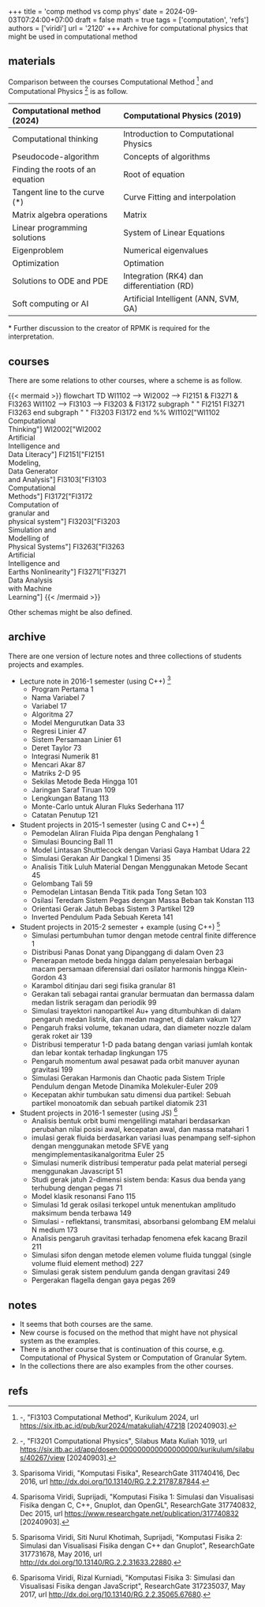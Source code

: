 +++
title = 'comp method vs comp phys'
date = 2024-09-03T07:24:00+07:00
draft = false
math = true
tags = ['computation', 'refs']
authors = ['viridi']
url = '2120'
+++
Archive for computational physics that might be used in computational method<!--more-->


## materials
Comparison between the courses Computational Method [^curr_2024] and Computational Physics [^curr_2019] is as follow.

Computational method (2024) | Computational Physics (2019)
:- | :-
Computational thinking | Introduction to Computational Physics
Pseudocode-algorithm | Concepts of algorithms
Finding the roots of an equation | Root of equation
Tangent line to the curve (\*) | Curve Fitting and interpolation
Matrix algebra operations | Matrix
Linear programming solutions | System of Linear Equations
Eigenproblem | Numerical eigenvalues
Optimization | Optimation
Solutions to ODE and PDE | Integration (RK4) dan differentiation (RD)
Soft computing or AI | Artificial Intelligent (ANN, SVM, GA)

\* Further discussion to the creator of RPMK is required for the interpretation.


## courses
There are some relations to other courses, where a scheme is as follow.

{{< mermaid >}}
flowchart TD
  WI1102 --> WI2002 --> FI2151 & FI3271 & FI3263
  WI1102 --> FI3103 --> FI3203 & FI3172
  subgraph " "
    FI2151
    FI3271
    FI3263
  end
  subgraph " "
    FI3203
    FI3172
  end
  %%
  WI1102["WI1102<br>Computational<br>Thinking"]
  WI2002["WI2002<br>Artificial<br>Intelligence and<br>Data Literacy"]
  FI2151["FI2151<br>Modeling,<br>Data Generator<br>and Analysis"]
  FI3103["FI3103<br>Computational<br>Methods"]
  FI3172["FI3172<br>Computation of<br>granular and<br>physical system"]
  FI3203["FI3203<br>Simulation and<br>Modelling of<br>Physical Systems"]
  FI3263["FI3263<br>Artificial<br>Intelligence and<br>Earths Nonlinearity"]
  FI3271["FI3271<br>Data Analysis<br>with Machine<br>Learning"]
{{< /mermaid >}}

Other schemas might be also defined.


## archive
There are one version of lecture notes and three collections of students projects and examples.

+ Lecture note in 2016-1 semester (using C++) [^viridi_2016a]
  - Program Pertama 1
  - Nama Variabel 7
  - Variabel 17
  - Algoritma 27
  - Model Mengurutkan Data 33
  - Regresi Linier 47
  - Sistem Persamaan Linier 61
  - Deret Taylor 73
  - Integrasi Numerik 81
  - Mencari Akar 87
  - Matriks 2-D 95
  - Sekilas Metode Beda Hingga 101
  - Jaringan Saraf Tiruan 109
  - Lengkungan Batang 113
  - Monte-Carlo untuk Aluran Fluks Sederhana 117
  - Catatan Penutup 121
+ Student projects in 2015-1 semester (using C and C++) [^viridi_2015]
  - Pemodelan Aliran Fluida Pipa dengan Penghalang 1
  - Simulasi Bouncing Ball 11
  - Model Lintasan Shuttlecock dengan Variasi Gaya Hambat Udara 22
  - Simulasi Gerakan Air Dangkal 1 Dimensi 35
  - Analisis Titik Luluh Material Dengan Menggunakan Metode Secant 45
  - Gelombang Tali 59
  - Pemodelan Lintasan Benda Titik pada Tong Setan 103
  - Osilasi Teredam Sistem Pegas dengan Massa Beban tak Konstan 113
  - Orientasi Gerak Jatuh Bebas Sistem 3 Partikel 129
  - Inverted Pendulum Pada Sebuah Kereta 141
+ Student projects in 2015-2 semester + example (using C++) [^viridi_2016b]
  - Simulasi pertumbuhan tumor dengan metode central finite difference 1
  - Distribusi Panas Donat yang Dipanggang di dalam Oven 23
  - Penerapan metode beda hingga dalam penyelesaian berbagai macam persamaan diferensial dari osilator harmonis hingga Klein-Gordon 43
  - Karambol ditinjau dari segi fisika granular 81
  - Gerakan tali sebagai rantai granular bermuatan dan bermassa dalam medan listrik seragam dan periodik 99
  - Simulasi trayektori nanopartikel Au+ yang ditumbuhkan di dalam pengaruh medan listrik, dan medan magnet, di dalam vakum 127
  - Pengaruh fraksi volume, tekanan udara, dan diameter nozzle dalam gerak roket air 139
  - Distribusi temperatur 1-D pada batang dengan variasi jumlah kontak dan lebar kontak terhadap lingkungan 175
  - Pengaruh momentum awal pesawat pada orbit manuver ayunan gravitasi 199
  - Simulasi Gerakan Harmonis dan Chaotic pada Sistem Triple Pendulum dengan Metode Dinamika Molekuler-Euler 209
  - Kecepatan akhir tumbukan satu dimensi dua partikel: Sebuah partikel monoatomik dan sebuah partikel diatomik 231
+ Student projects in 2016-1 semester (using JS) [^viridi_2017]
  - Analisis bentuk orbit bumi mengelilingi matahari berdasarkan perubahan nilai posisi awal, kecepatan awal, dan massa matahari 1
  - imulasi gerak fluida berdasarkan variasi luas penampang self-siphon dengan menggunakan metode SFVE yang mengimplementasikanalgoritma Euler 25
  - Simulasi numerik distribusi temperatur pada pelat material persegi menggunakan Javascript 51
  - Studi gerak jatuh 2-dimensi sistem benda: Kasus dua benda yang terhubung dengan pegas 71
  - Model klasik resonansi Fano 115
  - Simulasi 1d gerak osilasi terkopel untuk menentukan amplitudo maksimum benda terbawa 149
  - Simulasi - reflektansi, transmitasi, absorbansi gelombang EM melalui N medium 173
  - Analisis pengaruh gravitasi terhadap fenomena efek kacang Brazil 211
  - Simulasi sifon dengan metode elemen volume fluida tunggal (single volume fluid element method) 227
  - Simulasi gerak sistem pendulum ganda dengan gravitasi 249
  - Pergerakan flagella dengan gaya pegas 269


## notes
+ It seems that both courses are the same.
+ New course is focused on the method that might have not physical system as the examples.
+ There is another course that is continuation of this course, e.g. Computational of Physical System or Computation of Granular Sytem.
+ In the collections there are also examples from the other courses.


## refs
[^curr_2024]: -, "FI3103 Computational Method", Kurikulum 2024, url https://six.itb.ac.id/pub/kur2024/matakuliah/47218 [20240903].
[^curr_2019]: -, "FI3201 Computational Physics", Silabus Mata Kuliah 1019, url https://six.itb.ac.id/app/dosen:000000000000000000/kurikulum/silabus/40267/view [20240903].
[^viridi_2016a]: Sparisoma Viridi, "Komputasi Fisika", ResearchGate 311740416, Dec 2016, url http://dx.doi.org/10.13140/RG.2.2.21787.87844.
[^viridi_2015]: Sparisoma Viridi, Suprijadi, "Komputasi Fisika 1: Simulasi dan Visualisasi Fisika dengan C, C++, Gnuplot, dan OpenGL", ResearchGate 317740832, Dec 2015, url https://www.researchgate.net/publication/317740832 [20240903].
[^viridi_2016b]: Sparisoma Viridi, Siti Nurul Khotimah, Suprijadi, "Komputasi Fisika 2: Simulasi dan Visualisasi Fisika dengan C++ dan Gnuplot", ResearchGate 317731678, May 2016, url http://dx.doi.org/10.13140/RG.2.2.31633.22880.
[^viridi_2017]: Sparisoma Viridi, Rizal Kurniadi, "Komputasi Fisika 3: Simulasi dan Visualisasi Fisika dengan JavaScript", ResearchGate 317235037, May 2017, url http://dx.doi.org/10.13140/RG.2.2.35065.67680.